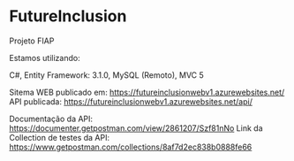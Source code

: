 # FutureInclusion
Projeto FIAP

Estamos utilizando:

C#, Entity Framework: 3.1.0, MySQL (Remoto), MVC 5

Sitema WEB publicado em: https://futureinclusionwebv1.azurewebsites.net/
API publicada: https://futureinclusionwebv1.azurewebsites.net/api/

Documentação da API: https://documenter.getpostman.com/view/2861207/Szf81nNo
Link da Collection de testes da API: https://www.getpostman.com/collections/8af7d2ec838b0888fe66